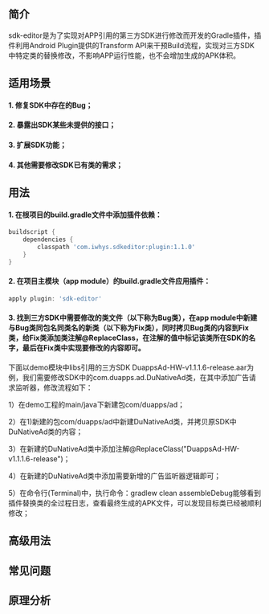 ## 简介
sdk-editor是为了实现对APP引用的第三方SDK进行修改而开发的Gradle插件，插件利用Android Plugin提供的Transform API来干预Build流程，实现对三方SDK中特定类的替换修改，不影响APP运行性能，也不会增加生成的APK体积。
## 适用场景
#### 1. 修复SDK中存在的Bug；
#### 2. 暴露出SDK某些未提供的接口；
#### 3. 扩展SDK功能；
#### 4. 其他需要修改SDK已有类的需求；
## 用法
#### 1. 在根项目的build.gradle文件中添加插件依赖：
```gradle
buildscript {
    dependencies {
        classpath 'com.iwhys.sdkeditor:plugin:1.1.0'
    }
}
```
#### 2. 在项目主模块（app module）的build.gradle文件应用插件：
```gradle
apply plugin: 'sdk-editor'
```
#### 3. 找到三方SDK中需要修改的类文件（以下称为Bug类），在app module中新建<b>与Bug类同包名同类名</b>的新类（以下称为Fix类），同时拷贝Bug类的内容到Fix类，给Fix类添加类注解@ReplaceClass，在注解的值中标记该类所在SDK的名字，最后在Fix类中实现要修改的内容即可。

下面以demo模块中libs引用的三方SDK DuappsAd-HW-v1.1.1.6-release.aar为例，我们需要修改SDK中的com.duapps.ad.DuNativeAd类，在其中添加广告请求监听器，修改流程如下：

1）在demo工程的main/java下新建包com/duapps/ad；

2）在1)新建的包com/duapps/ad中新建DuNativeAd类，并拷贝原SDK中DuNativeAd类的内容；

3）在新建的DuNativeAd类中添加注解@ReplaceClass("DuappsAd-HW-v1.1.1.6-release")；

4）在新建的DuNativeAd类中添加需要新增的广告监听器逻辑即可；

5）在命令行(Terminal)中，执行命令：gradlew clean assembleDebug能够看到插件替换类的全过程日志，查看最终生成的APK文件，可以发现目标类已经被顺利修改；
## 高级用法
## 常见问题
## 原理分析
